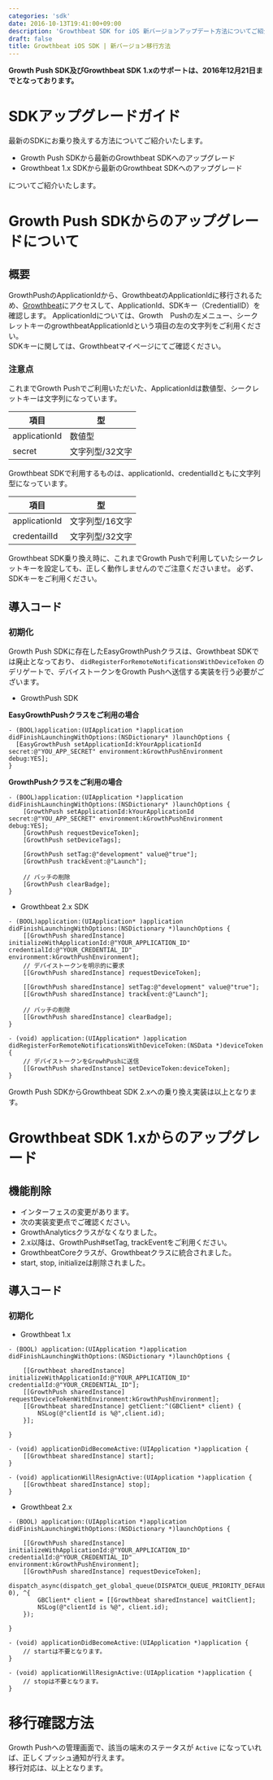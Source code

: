 ```yaml
---
categories: 'sdk'
date: 2016-10-13T19:41:00+09:00
description: 'Growthbeat SDK for iOS 新バージョンアップデート方法についてご紹介します'
draft: false
title: Growthbeat iOS SDK | 新バージョン移行方法
---
```


**Growth Push SDK及びGrowthbeat SDK 1.xのサポートは、2016年12月21日までとなっております。**  
# SDKアップグレードガイド  
最新のSDKにお乗り換えする方法についてご紹介いたします。  

- Growth Push SDKから最新のGrowthbeat SDKへのアップグレード
- Growthbeat 1.x SDKから最新のGrowthbeat SDKへのアップグレード

についてご紹介いたします。  
# Growth Push SDKからのアップグレードについて  
## 概要  
GrowthPushのApplicationIdから、GrowthbeatのApplicationIdに移行されるため、[Growthbeat](https://growthbeat.com/)にアクセスして、ApplicationId、SDKキー（CredentialID）を確認します。   ApplicationIdについては、Growth　Pushの左メニュー、シークレットキーのgrowthbeatApplicationIdという項目の左の文字列をご利用ください。  
SDKキーに関しては、Growthbeatマイページにてご確認ください。  
### 注意点  
これまでGrowth Pushでご利用いただいた、ApplicationIdは数値型、シークレットキーは文字列になっています。  

|項目|型|
|---|---|
|applicationId|数値型|
|secret|文字列型/32文字|
Growthbeat SDKで利用するものは、applicationId、credentialIdともに文字列型になっています。  

|項目|型|
|---|---|
|applicationId|文字列型/16文字|
|credentailId|文字列型/32文字|
Growthbeat SDK乗り換え時に、これまでGrowth Pushで利用していたシークレットキーを設定しても、正しく動作しませんのでご注意くださいませ。  必ず、SDKキーをご利用ください。  
## 導入コード  
### 初期化
Growth Push SDKに存在したEasyGrowthPushクラスは、Growthbeat SDKでは廃止となっており、 `didRegisterForRemoteNotificationsWithDeviceToken` のデリゲートで、デバイストークンをGrowth Pushへ送信する実装を行う必要がございます。  

- GrowthPush SDK  

**EasyGrowthPushクラスをご利用の場合**

```objc
- (BOOL)application:(UIApplication *)application didFinishLaunchingWithOptions:(NSDictionary* )launchOptions {
  [EasyGrowthPush setApplicationId:kYourApplicationId secret:@"YOU_APP_SECRET" environment:kGrowthPushEnvironment debug:YES];
}
```

**GrowthPushクラスをご利用の場合**

```objc
- (BOOL)application:(UIApplication *)application didFinishLaunchingWithOptions:(NSDictionary* )launchOptions {
	[GrowthPush setApplicationId:kYourApplicationId secret:@"YOU_APP_SECRET" environment:kGrowthPushEnvironment debug:YES];
	[GrowthPush requestDeviceToken];
	[GrowthPush setDeviceTags];

	[GrowthPush setTag:@"development" value@"true"];
	[GrowthPush trackEvent:@"Launch"];

	// バッチの削除
	[GrowthPush clearBadge];
}
```  

- Growthbeat 2.x SDK

```objc
- (BOOL)application:(UIApplication* )application didFinishLaunchingWithOptions:(NSDictionary *)launchOptions {
	[[GrowthPush sharedInstance] initializeWithApplicationId:@"YOUR_APPLICATION_ID" credentialId:@"YOUR_CREDENTIAL_ID" environment:kGrowthPushEnvironment];
	// デバイストークンを明示的に要求
	[[GrowthPush sharedInstance] requestDeviceToken];

	[[GrowthPush sharedInstance] setTag:@"development" value@"true"];
	[[GrowthPush sharedInstance] trackEvent:@"Launch"];

	// バッチの削除
	[[GrowthPush sharedInstance] clearBadge];
}

- (void) application:(UIApplication* )application didRegisterForRemoteNotificationsWithDeviceToken:(NSData *)deviceToken {
	// デバイストークンをGrowhPushに送信
	[[GrowthPush sharedInstance] setDeviceToken:deviceToken];
}
```  

Growth Push SDKからGrowthbeat SDK 2.xへの乗り換え実装は以上となります。  
# Growthbeat SDK 1.xからのアップグレード  
## 機能削除  

- インターフェスの変更があります。
 - 次の実装変更点でご確認ください。
- GrowthAnalyticsクラスがなくなりました。  
 - 2.x以降は、GrowthPush#setTag, trackEventをご利用ください。
- GrowthbeatCoreクラスが、Growthbeatクラスに統合されました。  
 - start, stop, initializeは削除されました。

## 導入コード  
### 初期化  

- Growthbeat 1.x

```objc
- (BOOL) application:(UIApplication *)application didFinishLaunchingWithOptions:(NSDictionary *)launchOptions {

    [[Growthbeat sharedInstance] initializeWithApplicationId:@"YOUR_APPLICATION_ID" credentialId:@"YOUR_CREDENTIAL_ID"];
    [[GrowthPush sharedInstance] requestDeviceTokenWithEnvironment:kGrowthPushEnvironment];
    [[Growthbeat sharedInstance] getClient:^(GBClient* client) {
        NSLog(@"clientId is %@",client.id);
    }];

}

- (void) applicationDidBecomeActive:(UIApplication *)application {
    [[Growthbeat sharedInstance] start];
}

- (void) applicationWillResignActive:(UIApplication *)application {
    [[Growthbeat sharedInstance] stop];
}
```

- Growthbeat 2.x

```objc
- (BOOL) application:(UIApplication *)application didFinishLaunchingWithOptions:(NSDictionary *)launchOptions {

    [[GrowthPush sharedInstance] initializeWithApplicationId:@"YOUR_APPLICATION_ID" credentialId:@"YOUR_CREDENTIAL_ID" environment:kGrowthPushEnvironment];
	[[GrowthPush sharedInstance] requestDeviceToken];
    dispatch_async(dispatch_get_global_queue(DISPATCH_QUEUE_PRIORITY_DEFAULT, 0), ^{
        GBClient* client = [[Growthbeat sharedInstance] waitClient];
        NSLog(@"clientId is %@", client.id);
    });

}

- (void) applicationDidBecomeActive:(UIApplication *)application {
	// startは不要となります。
}

- (void) applicationWillResignActive:(UIApplication *)application {
	// stopは不要となります。
}
```  
# 移行確認方法
Growth Pushへの管理画面で、該当の端末のステータスが `Active` になっていれば、正しくプッシュ通知が行えます。  
移行対応は、以上となります。  

